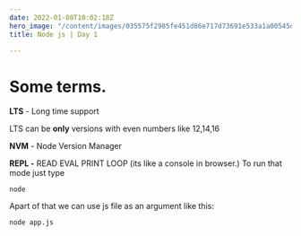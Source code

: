```yaml
---
date: 2022-01-08T10:02:18Z
hero_image: "/content/images/035575f2985fe451d86e717d73691e533a1a00545d7230900ed786341dc3c882.png"
title: Node js | Day 1

---
```

# Some terms.

**LTS** - Long time support

LTS can be **only** versions with even numbers like 12,14,16

**NVM** - Node Version Manager

**REPL -** READ EVAL PRINT LOOP (its like a console in browser.) To run that mode just type 

    node

Apart of that we can use js file as an argument like this:

    node app.js